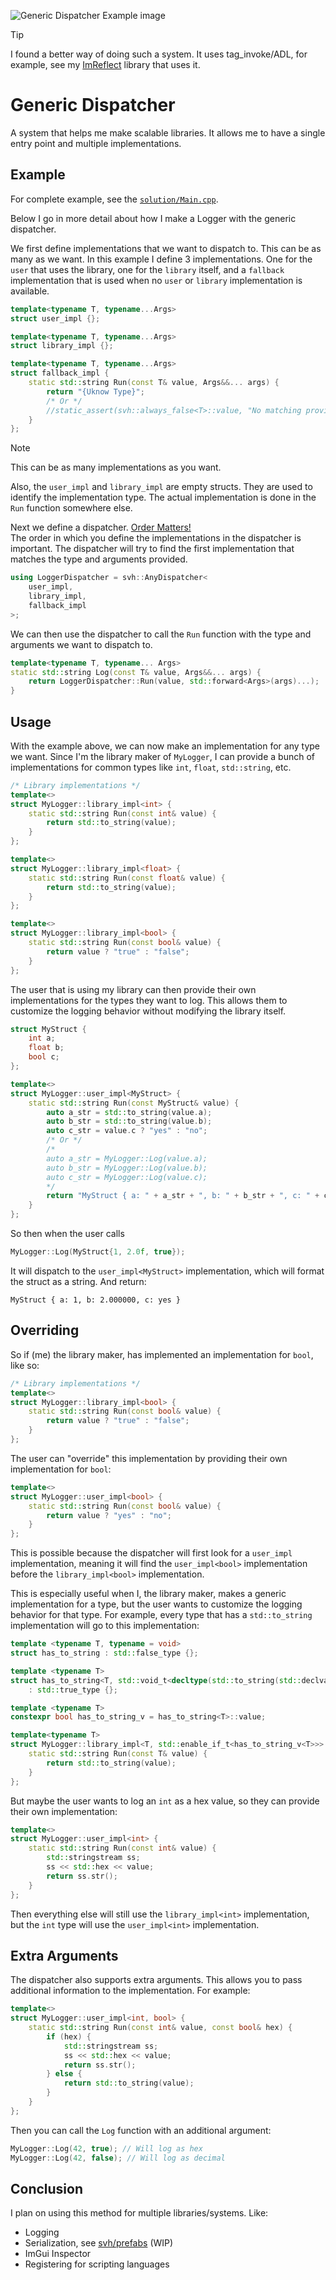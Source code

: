 ![Generic Dispatcher Example image](https://github.com/Sven-vh/GenericDispatcher/blob/main/images/GenericDispatcherExample.png)

> [!TIP]
> I found a better way of doing such a system. It uses tag_invoke/ADL, for example, see my [ImReflect](https://github.com/Sven-vh/ImReflect/blob/54dcad7cba687c355d05a5434713b471ec58a99c/ImReflect_entry.hpp#L88-L101) library that uses it.

# Generic Dispatcher

A system that helps me make scalable libraries. It allows me to have a single entry point and multiple implementations.

## Example

For complete example, see the [``solution/Main.cpp``](https://github.com/Sven-vh/GenericDispatcher/blob/main/svh/GenericDispatcher.hpp).

Below I go in more detail about how I make a Logger with the generic dispatcher.

We first define implementations that we want to dispatch to. This can be as many as we want. In this example I define 3 implementations. One for the `user` that uses the library, one for the `library` itself, and a `fallback` implementation that is used when no `user` or `library` implementation is available.

```cpp
template<typename T, typename...Args>
struct user_impl {};

template<typename T, typename...Args>
struct library_impl {};

template<typename T, typename...Args>
struct fallback_impl {
    static std::string Run(const T& value, Args&&... args) {
        return "{Uknow Type}";
        /* Or */
        //static_assert(svh::always_false<T>::value, "No matching provider for this type/args!");
    }
};
```

> [!NOTE]
> This can be as many implementations as you want.
> 
> Also, the ``user_impl`` and ``library_impl`` are empty structs. They are used to identify the implementation type. The actual implementation is done in the `Run` function somewhere else.

Next we define a dispatcher. <u> Order Matters!</u><br>
The order in which you define the implementations in the dispatcher is important. The dispatcher will try to find the first implementation that matches the type and arguments provided.

```cpp
using LoggerDispatcher = svh::AnyDispatcher<
    user_impl,
    library_impl,
    fallback_impl
>;
```

We can then use the dispatcher to call the `Run` function with the type and arguments we want to dispatch to.

```cpp
template<typename T, typename... Args>
static std::string Log(const T& value, Args&&... args) {
    return LoggerDispatcher::Run(value, std::forward<Args>(args)...);
}
```

## Usage

With the example above, we can now make an implementation for any type we want. Since I'm the library maker of ``MyLogger``, I can provide a bunch of implementations for common types like `int`, `float`, `std::string`, etc.

```cpp
/* Library implementations */
template<>
struct MyLogger::library_impl<int> {
    static std::string Run(const int& value) {
        return std::to_string(value);
    }
};

template<>
struct MyLogger::library_impl<float> {
    static std::string Run(const float& value) {
        return std::to_string(value);
    }
};

template<>
struct MyLogger::library_impl<bool> {
    static std::string Run(const bool& value) {
        return value ? "true" : "false";
    }
};
```

The user that is using my library can then provide their own implementations for the types they want to log. This allows them to customize the logging behavior without modifying the library itself.

```cpp
struct MyStruct {
    int a;
    float b;
    bool c;
};

template<>
struct MyLogger::user_impl<MyStruct> {
    static std::string Run(const MyStruct& value) {
        auto a_str = std::to_string(value.a);
        auto b_str = std::to_string(value.b);
        auto c_str = value.c ? "yes" : "no";
        /* Or */
        /*
        auto a_str = MyLogger::Log(value.a);
        auto b_str = MyLogger::Log(value.b);
        auto c_str = MyLogger::Log(value.c);
        */
        return "MyStruct { a: " + a_str + ", b: " + b_str + ", c: " + c_str + " }";
    }
};
```

So then when the user calls
```cpp
MyLogger::Log(MyStruct{1, 2.0f, true});
```

It will dispatch to the `user_impl<MyStruct>` implementation, which will format the struct as a string. And return:

```
MyStruct { a: 1, b: 2.000000, c: yes }
```

## Overriding 
So if (me) the library maker, has implemented an implementation for `bool`, like so:

```cpp
/* Library implementations */
template<>
struct MyLogger::library_impl<bool> {
    static std::string Run(const bool& value) {
        return value ? "true" : "false";
    }
};
```

The user can "override" this implementation by providing their own implementation for `bool`:

```cpp
template<>
struct MyLogger::user_impl<bool> {
    static std::string Run(const bool& value) {
        return value ? "yes" : "no";
    }
};
```

This is possible because the dispatcher will first look for a `user_impl` implementation, meaning it will find the `user_impl<bool>` implementation before the `library_impl<bool>` implementation.

This is especially useful when I, the library maker, makes a generic implementation for a type, but the user wants to customize the logging behavior for that type. For example, every type that has a `std::to_string` implementation will go to this implementation:

```cpp
template <typename T, typename = void>
struct has_to_string : std::false_type {};

template <typename T>
struct has_to_string<T, std::void_t<decltype(std::to_string(std::declval<T>()))>> 
    : std::true_type {};

template <typename T>
constexpr bool has_to_string_v = has_to_string<T>::value;

template<typename T>
struct MyLogger::library_impl<T, std::enable_if_t<has_to_string_v<T>>> {
    static std::string Run(const T& value) {
        return std::to_string(value);
    }
};
```

But maybe the user wants to log an ``int`` as a hex value, so they can provide their own implementation:

```cpp
template<>
struct MyLogger::user_impl<int> {
    static std::string Run(const int& value) {
        std::stringstream ss;
        ss << std::hex << value;
        return ss.str();
    }
};
```

Then everything else will still use the `library_impl<int>` implementation, but the ``int`` type will use the `user_impl<int>` implementation.

## Extra Arguments

The dispatcher also supports extra arguments. This allows you to pass additional information to the implementation. For example:

```cpp
template<>
struct MyLogger::user_impl<int, bool> {
    static std::string Run(const int& value, const bool& hex) {
        if (hex) {
            std::stringstream ss;
            ss << std::hex << value;
            return ss.str();
        } else {
            return std::to_string(value);
        }
    }
};
```

Then you can call the `Log` function with an additional argument:

```cpp
MyLogger::Log(42, true); // Will log as hex
MyLogger::Log(42, false); // Will log as decimal
```

## Conclusion

I plan on using this method for multiple libraries/systems. Like:
- Logging
- Serialization, see [svh/prefabs](https://github.com/Sven-vh/prefabs) (WIP)
- ImGui Inspector
- Registering for scripting languages
